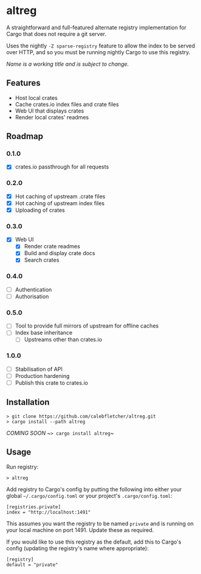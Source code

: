 # altreg

A straightforward and full-featured alternate registry implementation for Cargo that does not require a git server.

Uses the nightly `-Z sparse-registry` feature to allow the index to be served over HTTP, and so you must be running nightly Cargo to use this registry.

_Name is a working title and is subject to change._

## Features
- Host local crates
- Cache crates.io index files and crate files
- Web UI that displays crates
- Render local crates' readmes

## Roadmap
### 0.1.0
- [x] crates.io passthrough for all requests
### 0.2.0
- [x] Hot caching of upstream .crate files
- [x] Hot caching of upstream index files
- [x] Uploading of crates
### 0.3.0
- [x] Web UI
  - [x] Render crate readmes
  - [x] Build and display crate docs
  - [x] Search crates
### 0.4.0
- [ ] Authentication
- [ ] Authorisation
### 0.5.0
- [ ] Tool to provide full mirrors of upstream for offline caches
- [ ] Index base inheritance
  - [ ] Upstreams other than crates.io
### 1.0.0
- [ ] Stabilisation of API
- [ ] Production hardening
- [ ] Publish this crate to crates.io

## Installation

```
> git clone https://github.com/calebfletcher/altreg.git
> cargo install --path altreg
```

_COMING SOON_
~```> cargo install altreg```~

## Usage
Run registry:

```
> altreg
```

Add registry to Cargo's config by putting the following into either your global `~/.cargo/config.toml` or your project's `.cargo/config.toml`:
```
[registries.private]
index = "http://localhost:1491"
```
This assumes you want the registry to be named `private` and is running on your local machine on port 1491. Update these as required.

If you would like to use this registry as the default, add this to Cargo's config (updating the registry's name where appropriate):
```
[registry]
default = "private"
```
